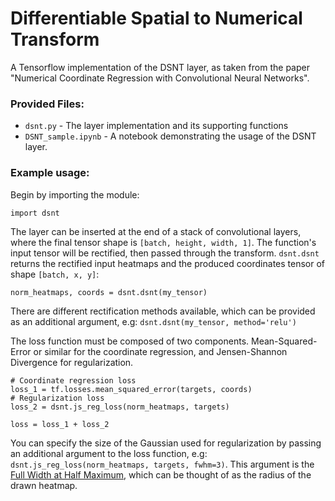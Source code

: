 # Differentiable Spatial to Numerical Transform
A Tensorflow implementation of the DSNT layer, as taken from the paper "Numerical Coordinate Regression with Convolutional Neural Networks".

### Provided Files:

- `dsnt.py` - The layer implementation and its supporting functions
- `DSNT_sample.ipynb` - A notebook demonstrating the usage of the DSNT layer.



### Example usage:
Begin by importing the module:
```
import dsnt
```

The layer can be inserted at the end of a stack of convolutional layers, where the final tensor shape is `[batch, height, width, 1]`.
The function's input tensor will be rectified, then passed through the transform. `dsnt.dsnt` returns the rectified input heatmaps and the produced coordinates tensor of shape `[batch, x, y]`:
```
norm_heatmaps, coords = dsnt.dsnt(my_tensor)
```

There are different rectification methods available, which can be provided as an additional argument, e.g: `dsnt.dsnt(my_tensor, method='relu')`



The loss function must be composed of two components. Mean-Squared-Error or similar for the coordinate regression, and Jensen-Shannon Divergence for regularization.
```
# Coordinate regression loss
loss_1 = tf.losses.mean_squared_error(targets, coords)
# Regularization loss
loss_2 = dsnt.js_reg_loss(norm_heatmaps, targets)

loss = loss_1 + loss_2
```
You can specify the size of the Gaussian used for regularization by passing an additional argument to the loss function, e.g: `dsnt.js_reg_loss(norm_heatmaps, targets, fwhm=3)`. This argument is the [Full Width at Half Maximum](https://en.wikipedia.org/wiki/Full_width_at_half_maximum), which can be thought of as the radius of the drawn heatmap.
